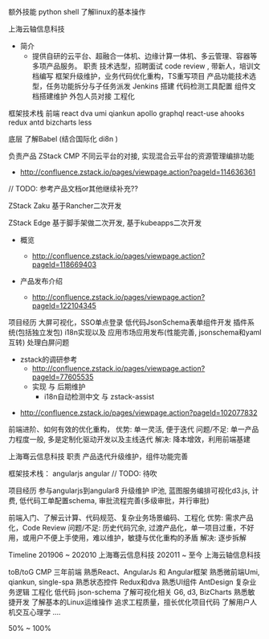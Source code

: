 额外技能 
python shell
了解linux的基本操作

上海云轴信息科技
- 简介
  - 提供自研的云平台、超融合一体机、边缘计算一体机、多云管理、容器等多项产品服务。
职责
技术选型，招聘面试
code review , 带新人，培训文档编写
框架升级维护，业务代码优化重构，TS重写项目
产品功能技术选型，任务功能拆分与子任务派发
Jenkins 搭建 代码检测工具配置
组件文档搭建维护 外包人员对接
工程化

框架技术栈 
前端 react dva umi qiankun apollo  graphql react-use ahooks redux antd bizcharts less

底层 了解Babel (结合国际化 di8n )


负责产品
ZStack CMP
不同云平台的对接, 实现混合云平台的资源管理编排功能
<!-- 关于cmp的综合介绍 -->
- http://confluence.zstack.io/pages/viewpage.action?pageId=114636361

// TODO: 参考产品文档or其他继续补充??

ZStack Zaku
基于Rancher二次开发

ZStack Edge 
基于脚手架做二次开发, 基于kubeapps二次开发
<!-- 关于edge的产品介绍与理解 -->
- 概览
  - http://confluence.zstack.io/pages/viewpage.action?pageId=118669403

- 产品发布介绍
  - http://confluence.zstack.io/pages/viewpage.action?pageId=122104345


项目经历
大屏可视化，SSO单点登录  低代码JsonSchema表单组件开发  插件系统(包括独立发包) i18n实现以及
应用市场应用发布(性能完善, jsonschema和yaml互转) 处理白屏问题
<!-- i18n相关思考 -->
- zstack的调研参考
  - http://confluence.zstack.io/pages/viewpage.action?pageId=77605535
  - 实现 与 后期维护
    - i18n自动检测中文 与 zstack-assist

<!-- 插件系统 umi插件机制 -->
- http://confluence.zstack.io/pages/viewpage.action?pageId=102077832

<!-- 工作的成长，思考 -->
前端进阶、如何有效的优化重构，
优势: 单一灵活, 便于迭代
问题/不足: 单一产品力程度一般, 多是定制化驱动开发以及主线迭代
解决: 降本增效，利用前端基建

上海骞云信息科技
职责
产品迭代升级维护，组件功能完善

框架技术栈：
angularjs angular  // TODO: 待吹

项目经历
参与angularjs到angular8 升级维护
IP池, 蓝图服务编排可视化d3.js, 计费, 低代码工单配置schema, 审批流程完善(多级审批，并行审批)
<!-- 工作的成长，思考  -->
前端入门、了解云计算、代码规范、复杂业务场景编码、工程化
优势: 需求产品化，Code Review
问题/不足: 历史代码冗余, 过渡产品化，单一项目过重，不好用，或用户不便上手使用，难以维护，敏捷与优化重构的矛盾
解决: 逐步拆解

<!-- 工作经历  -->
Timeline
201906 ~ 202010 上海骞云信息科技
202011 ~ 至今 上海云轴信息科技


<!-- 自我简介 -->
toB/toG CMP 三年前端
熟悉React、AngularJs 和 Angular框架
熟悉微前端Umi, qiankun, single-spa
熟悉状态控件 Redux和dva
熟悉UI组件 AntDesign 
复杂业务逻辑
工程化
低代码 json-schema
了解可视化相关 G6, d3, BizCharts
熟悉敏捷开发
了解基本的Linux运维操作
追求工程质量，擅长优化项目代码
了解用户人机交互心理学
....

<!-- 期望  -->
50% ~ 100%


